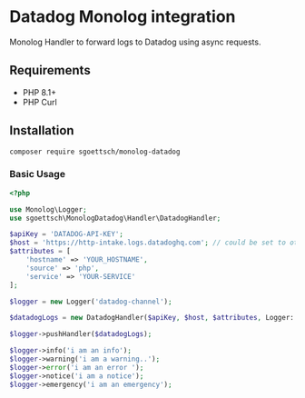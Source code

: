 # Datadog Monolog integration

Monolog Handler to forward logs to Datadog using async requests.

## Requirements
- PHP 8.1+
- PHP Curl

## Installation

```shell
composer require sgoettsch/monolog-datadog
```

### Basic Usage

```php
<?php

use Monolog\Logger;
use sgoettsch\MonologDatadog\Handler\DatadogHandler;

$apiKey = 'DATADOG-API-KEY';
$host = 'https://http-intake.logs.datadoghq.com'; // could be set to other domains for example for EU hosted accounts ( https://http-intake.logs.datadoghq.eu )
$attributes = [
    'hostname' => 'YOUR_HOSTNAME',
    'source' => 'php',
    'service' => 'YOUR-SERVICE'
];

$logger = new Logger('datadog-channel');

$datadogLogs = new DatadogHandler($apiKey, $host, $attributes, Logger::INFO);

$logger->pushHandler($datadogLogs);

$logger->info('i am an info');
$logger->warning('i am a warning..');
$logger->error('i am an error ');
$logger->notice('i am a notice');
$logger->emergency('i am an emergency');
```
